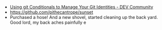 - [Using git Conditionals to Manage Your Git Identities - DEV Community](https://dev.to/implosion/using-git-conditionals-to-manage-your-git-identities-3664?utm_medium=erik.in&utm_source=twitter)
- https://github.com/pithecantrope/sunset
- Purchased a hose! And a new shovel, started cleaning up the back yard.  Good lord, my back aches painfully e